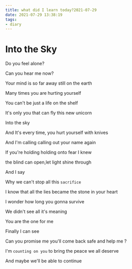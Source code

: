 ```yaml
---
title: what did I learn today?2021-07-29
date: 2021-07-29 13:38:19
tags:
- diary
---
```


# Into the Sky <MODv>

Do you feel alone?

Can you hear me now?

Your mind is so far away still on the earth

Many times you are hurting yourself

You can't be just a life on the shelf

It's only you that can fly this new unicorn

Into the sky

And It's every time, you hurt yourself with knives

And I'm calling calling out your name again

If you're holding holding onto fear I knew

the blind can open,let light shine through

And I say 

Why we can't stop all this `sacrifice`

I know that all the lies became the stone in your heart

I wonder how long you gonna survive

We didn't see all it's meaning

You are the one for me

Finally I can see

Can you promise me you'll come back safe and help me ?

I'm `counting on you` to bring the peace we all deserve

And maybe we'll be able to continue



